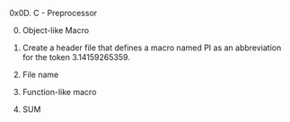0x0D. C - Preprocessor

0. Object-like Macro

1. Create a header file that defines a macro named PI as an abbreviation for the token 3.14159265359.

2. File name

3. Function-like macro

4. SUM
